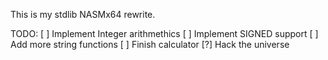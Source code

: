 This is my stdlib NASMx64 rewrite.

TODO:
[ ] Implement Integer arithmethics
[ ] Implement SIGNED support
[ ] Add more string functions
[ ] Finish calculator
[?] Hack the universe
